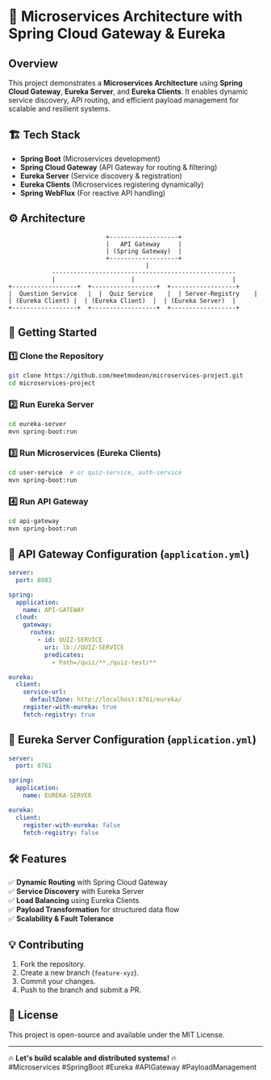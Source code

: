# 🚀 Microservices Architecture with Spring Cloud Gateway & Eureka

## Overview
This project demonstrates a **Microservices Architecture** using **Spring Cloud Gateway**, **Eureka Server**, and **Eureka Clients**. It enables dynamic service discovery, API routing, and efficient payload management for scalable and resilient systems.

## 🏗️ Tech Stack
- **Spring Boot** (Microservices development)
- **Spring Cloud Gateway** (API Gateway for routing & filtering)
- **Eureka Server** (Service discovery & registration)
- **Eureka Clients** (Microservices registering dynamically)
- **Spring WebFlux** (For reactive API handling)

## ⚙️ Architecture
```
                           +-------------------+
                           |   API Gateway     |
                           | (Spring Gateway)  |
                           +-------------------+
                                      |
            ---------------------------------------------------
            |                     |                           |
+------------------+  +------------------+  +------------------+
|  Question Service   |  |  Quiz Service    |  | Server-Registry    |
| (Eureka Client) |  | (Eureka Client)  |  | (Eureka Server)  |
+------------------+  +------------------+  +------------------+
```

## 🚀 Getting Started

### 1️⃣ Clone the Repository
```sh
git clone https://github.com/meetmodeon/microservices-project.git
cd microservices-project
```

### 2️⃣ Run Eureka Server
```sh
cd eureka-server
mvn spring-boot:run
```

### 3️⃣ Run Microservices (Eureka Clients)
```sh
cd user-service  # or quiz-service, auth-service
mvn spring-boot:run
```

### 4️⃣ Run API Gateway
```sh
cd api-gateway
mvn spring-boot:run
```

## 📌 API Gateway Configuration (`application.yml`)
```yaml
server:
  port: 8083

spring:
  application:
    name: API-GATEWAY
  cloud:
    gateway:
      routes:
        - id: QUIZ-SERVICE
          uri: lb://QUIZ-SERVICE
          predicates:
            - Path=/quiz/**,/quiz-test/**

eureka:
  client:
    service-url:
      defaultZone: http://localhost:8761/eureka/
    register-with-eureka: true
    fetch-registry: true
```

## 📌 Eureka Server Configuration (`application.yml`)
```yaml
server:
  port: 8761

spring:
  application:
    name: EUREKA-SERVER

eureka:
  client:
    register-with-eureka: false
    fetch-registry: false
```

## 🛠️ Features
✅ **Dynamic Routing** with Spring Cloud Gateway  
✅ **Service Discovery** with Eureka Server  
✅ **Load Balancing** using Eureka Clients  
✅ **Payload Transformation** for structured data flow  
✅ **Scalability & Fault Tolerance**  

## 💡 Contributing
1. Fork the repository.
2. Create a new branch (`feature-xyz`).
3. Commit your changes.
4. Push to the branch and submit a PR.

## 📜 License
This project is open-source and available under the MIT License.

---

🔥 **Let's build scalable and distributed systems!** 🔥  
#Microservices #SpringBoot #Eureka #APIGateway #PayloadManagement
